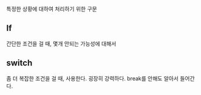 특정한 상황에 대하여 처리하기 위한 구문

## If
간단한 조건을 걸 때, 몇개 안되는 가능성에 대해서

## switch
좀 더 복잡한 조건을 걸 때, 사용한다. 굉장히 강력하다.
break를 안해도 알아서 들어간다.
